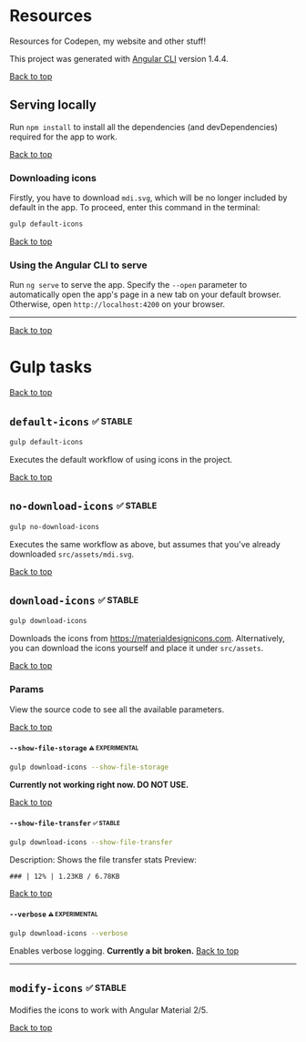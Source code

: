 <a name="top"></a>
# Resources

Resources for Codepen, my website and other stuff!

This project was generated with [Angular CLI](https://github.com/angular/angular-cli) version 1.4.4.

[Back to top](#top)
## Serving locally
Run `npm install` to install all the dependencies (and devDependencies) required for the app to work.

[Back to top](#top)
### Downloading icons
Firstly, you have to download `mdi.svg`, which will be no longer included by default in the app. To proceed, enter this command in the terminal:
```bash
gulp default-icons
```
[Back to top](#top)
### Using the Angular CLI to serve
Run `ng serve` to serve the app. Specify the `--open` parameter to automatically open the app's page in a new tab on your default browser. Otherwise, open `http://localhost:4200` on your browser.

---
[Back to top](#top)
# Gulp tasks
[Back to top](#top)
<a name="gulp-task-default-icons"></a>

## `default-icons` <sub><sup>:white_check_mark: STABLE</sup></sub>
```bash
gulp default-icons
```
Executes the default workflow of using icons in the project.

[Back to top](#top)
<a name="gulp-task-no-download-icons"></a>

## `no-download-icons` <sub><sup>:white_check_mark: STABLE</sup></sub>
```bash
gulp no-download-icons
```
Executes the same workflow as above, but assumes that you've already downloaded `src/assets/mdi.svg`.

[Back to top](#top)
<a name="gulp-task-download-icons"></a>

## `download-icons` <sub><sup>:white_check_mark: STABLE</sup></sub>
```bash
gulp download-icons
```
Downloads the icons from <https://materialdesignicons.com>.
Alternatively, you can download the icons yourself and place it under `src/assets`.

[Back to top](#top)

<a name="gulp-task-download-icons-params"></a>

### Params
View the source code to see all the available parameters.

[Back to top](#top)

<a name="gulp-task-download-icons-param-show-file-storage"></a>

#### `--show-file-storage` <sub><sup>:warning: EXPERIMENTAL</sup></sub>
```bash
gulp download-icons --show-file-storage
```
**Currently not working right now. DO NOT USE.**

[Back to top](#top)

<a name="gulp-task-download-icons-param-show-file-transfer"></a>

#### `--show-file-transfer` <sub><sup>:white_check_mark: STABLE</sup></sub>
```bash
gulp download-icons --show-file-transfer
```
Description: Shows the file transfer stats
Preview:

```
### | 12% | 1.23KB / 6.78KB
```
[Back to top](#top)

<a name="gulp-task-download-icons-param-verbose"></a>

#### `--verbose` <sub><sup>:warning: EXPERIMENTAL</sup></sub>
```bash
gulp download-icons --verbose
```
Enables verbose logging.
**Currently a bit broken.**
[Back to top](#top)

---

<a name="gulp-task-modify-icons"></a>

## `modify-icons` <sub><sup>:white_check_mark: STABLE</sup></sub>
Modifies the icons to work with Angular Material 2/5.

[Back to top](#top)